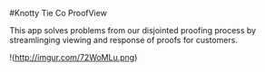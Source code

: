 #Knotty Tie Co ProofView

This app solves problems from our disjointed proofing process by streamlinging viewing and response of proofs for customers.

!(http://imgur.com/72WoMLu.png)
